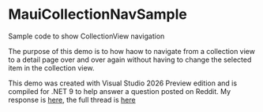 # MauiCollectionNavSample
Sample code to show CollectionView navigation

The purpose of this demo is to how haow to navigate from a collection view to a detail page over and over again without having to change the selected item in the collection view.

This demo was created with Visual Studio 2026 Preview edition and is compiled for .NET 9 to help answer a question posted on Reddit.  My response is [here](https://www.reddit.com/r/dotnetMAUI/comments/1nq68uf/comment/ngbnyu7/?utm_source=share&utm_medium=web3x&utm_name=web3xcss&utm_term=1&utm_content=share_button), the full thread is [here](https://www.reddit.com/r/dotnetMAUI/comments/1nq68uf/in_a_collectionview_how_do_i_highlight_the/?utm_source=share&utm_medium=web3x&utm_name=web3xcss&utm_term=1&utm_content=share_button)
